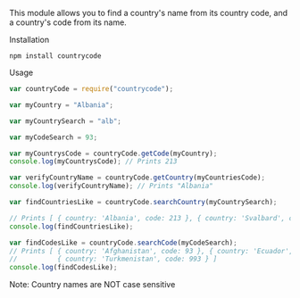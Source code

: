 This module allows you to find a country's name from its country code, and a country's code from its name.

Installation
```
npm install countrycode
```

Usage
```JavaScript
var countryCode = require("countrycode");

var myCountry = "Albania";

var myCountrySearch = "alb";

var myCodeSearch = 93;

var myCountrysCode = countryCode.getCode(myCountry);
console.log(myCountrysCode); // Prints 213

var verifyCountryName = countryCode.getCountry(myCountriesCode);
console.log(verifyCountryName);	// Prints "Albania"

var findCountriesLike = countryCode.searchCountry(myCountrySearch);

// Prints [ { country: 'Albania', code: 213 }, { country: 'Svalbard', code: 0 } ]
console.log(findCountriesLike);

var findCodesLike = countryCode.searchCode(myCodeSearch);
// Prints [ { country: 'Afghanistan', code: 93 }, { country: 'Ecuador', code: 593 }, 
//          { country: 'Turkmenistan', code: 993 } ]
console.log(findCodesLike);
```

Note: Country names are NOT case sensitive
